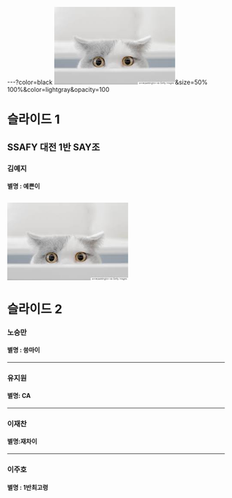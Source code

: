 ---?color=black
![cat](./img/cat.jpg)&size=50% 100%&color=lightgray&opacity=100
# 슬라이드 1
## SSAFY 대전 1반 SAY조

### 김예지

#### 별명 : 예쁜이
![cat](./img/cat.jpg)
---
# 슬라이드 2

### 노승만

#### 별명 : 씅마이

---

### 유지원

#### 별명: CA

---

### 이재찬

#### 별명:재차이

---

### 이주호

#### 별명 : 1반최고령 


